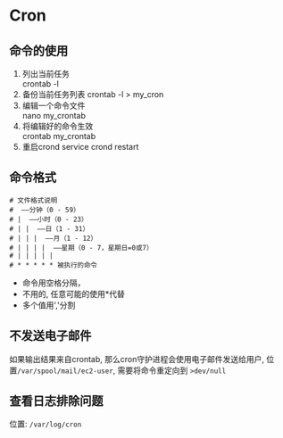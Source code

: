 # Cron

## 命令的使用

1. 列出当前任务	
    crontab -l 
2. 备份当前任务列表	
    crontab -l > my_cron   
3. 编辑一个命令文件      
    nano my_crontab
4. 将编辑好的命令生效  
    crontab my_crontab 
5. 重启crond
    service crond restart


## 命令格式
	
```
# 文件格式说明
#  ——分钟（0 - 59）
# |  ——小时（0 - 23）
# | |  ——日（1 - 31）
# | | |  ——月（1 - 12）
# | | | |  ——星期（0 - 7，星期日=0或7）
# | | | | |
# * * * * * 被执行的命令
```
- 命令用空格分隔， 
- 不用的, 任意可能的使用*代替
- 多个值用','分割

## 不发送电子邮件

如果输出结果来自crontab, 那么cron守护进程会使用电子邮件发送给用户, 位置```/var/spool/mail/ec2-user```, 需要将命令重定向到 ```>dev/null```

## 查看日志排除问题

位置: ```/var/log/cron```